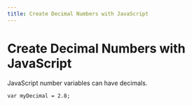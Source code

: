 ```yaml
---
title: Create Decimal Numbers with JavaScript
---
```

# Create Decimal Numbers with JavaScript

JavaScript number variables can have decimals.

    var myDecimal = 2.8;

<!-- The article goes here, in GitHub-flavored Markdown. Feel free to add YouTube videos, images, and CodePen/JSBin embeds  -->
